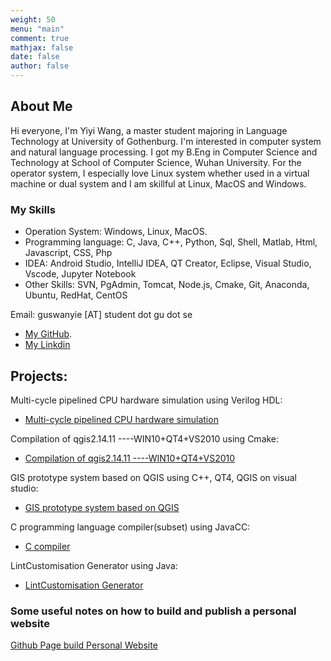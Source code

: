 ```yaml
---
weight: 50
menu: "main"
comment: true
mathjax: false
date: false
author: false
---
```

## About Me
Hi everyone, I'm Yiyi Wang, a master student majoring in Language Technology at University of Gothenburg. I'm interested in computer system and natural language processing. I got my B.Eng in Computer Science and Technology at School of Computer Science, Wuhan University. For the operator system, I especially love Linux system whether used in a virtual machine or dual system and I am skillful at Linux, MacOS and Windows.
### My Skills
* Operation System: Windows, Linux, MacOS.
* Programming language: C, Java, C++, Python, Sql, Shell, Matlab, Html, Javascript, CSS, Php
* IDEA: Android Studio, IntelliJ IDEA, QT Creator, Eclipse, Visual Studio, Vscode, Jupyter Notebook
* Other Skills: SVN, PgAdmin, Tomcat, Node.js, Cmake, Git, Anaconda, Ubuntu, RedHat, CentOS

Email: guswanyie [AT] student dot gu dot se
* [My GitHub](https://github.com/Braveoneone).
* [My Linkdin](https://www.linkedin.com/in/yiyi-wang-0551b7179/)

## Projects:
Multi-cycle pipelined CPU hardware simulation using Verilog HDL:

* [Multi-cycle pipelined CPU hardware simulation](https://braveoneone.github.io/cpuVHDL.pdf)

<!-- ![Multi-cycle pipelined CPU hardware simulation](https://braveoneone.github.io/cpuVHDL.pdf) -->
Compilation of qgis2.14.11 ----WIN10+QT4+VS2010 using Cmake:

* [Compilation of qgis2.14.11 ----WIN10+QT4+VS2010](https://braveoneone.github.io/GIS11.pdf)

<!-- ![Compilation of qgis2.14.11 ----WIN10+QT4+VS2010](https://braveoneone.github.io/GIS11.pdf) -->
GIS prototype system based on QGIS using C++, QT4, QGIS on visual studio:

* [GIS prototype system based on QGIS](https://braveoneone.github.io/GIS12.pdf)

<!-- ![GIS prototype system based on QGIS](https://braveoneone.github.io/GIS12.pdf) -->
C programming language compiler(subset) using JavaCC:

* [C compiler](https://braveoneone.github.io/javacc.pdf)

<!-- ![C compiler](https://braveoneone.github.io/javacc.pdf) -->
LintCustomisation Generator using Java:

* [LintCustomisation Generator](https://github.com/Braveoneone/LintCustomisation/tree/main)
<!-- ![LintCustomisation Generator](https://github.com/Braveoneone/LintCustomisation/tree/main) -->

### Some useful notes on how to build and publish a personal website
[Github Page build Personal Website](https://braveoneone.github.io/post/github-hugo/)

